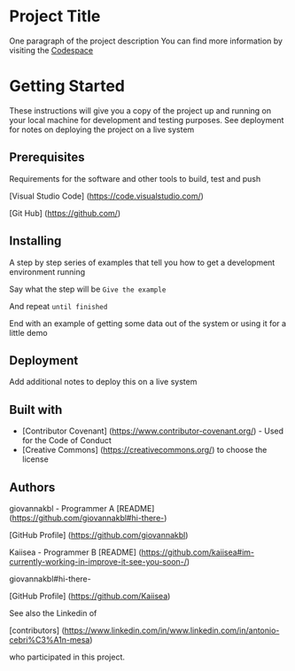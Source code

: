# Project Title

One paragraph of the project description
You can find more information by visiting the [Codespace](https://codespaceacademy.com/)

# Getting Started

These instructions will give you a copy of the project up and running on your local machine for development and testing purposes. See deployment for notes on deploying the project on a live system

## Prerequisites

Requirements for the software and other tools to build, test and push 

[Visual Studio Code] (https://code.visualstudio.com/)

[Git Hub] (https://github.com/)

## Installing

A step by step series of examples that tell you how to get a development environment running

Say what the step will be
`Give the example`

And repeat
`until finished`

End with an example of getting some data out of the system or using it for a little demo

## Deployment

Add additional notes to deploy this on a live system

## Built with

- [Contributor Covenant] (https://www.contributor-covenant.org/) - Used for the Code of Conduct
- [Creative Commons] (https://creativecommons.org/) to choose the license

## Authors

giovannakbl - Programmer A [README] (https://github.com/giovannakbl#hi-there-)

[GitHub Profile] (https://github.com/giovannakbl)

Kaiisea - Programmer B [README] (https://github.com/kaiisea#im-currently-working-in-improve-it-see-you-soon-/)

giovannakbl#hi-there-

[GitHub Profile] (https://github.com/Kaiisea)

See also the Linkedin of

[contributors] (https://www.linkedin.com/in/www.linkedin.com/in/antonio-cebri%C3%A1n-mesa)

who participated in this project.